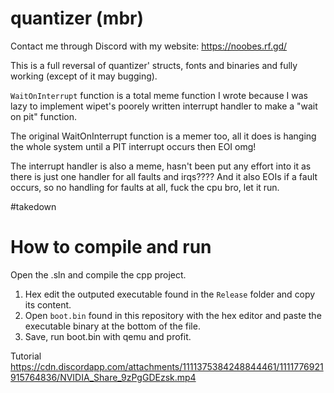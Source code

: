 # quantizer (mbr)
Contact me through Discord with my website: https://noobes.rf.gd/

This is a full reversal of quantizer' structs, fonts and binaries and fully working (except of it may bugging).

`WaitOnInterrupt` function is a total meme function I wrote because I was lazy to implement wipet's poorely written interrupt handler to make a "wait on pit" function.

The original WaitOnInterrupt function is a memer too, all it does is hanging the whole system until a PIT interrupt occurs then EOI omg!

The interrupt handler is also a meme, hasn't been put any effort into it as there is just one handler for all faults and irqs???? And it also EOIs if a fault occurs, so no handling for faults at all, fuck the cpu bro, let it run.

#takedown

# How to compile and run

Open the .sln and compile the cpp project.
1. Hex edit the outputed executable found in the `Release` folder and copy its content.
2. Open `boot.bin` found in this repository with the hex editor and paste the executable binary at the bottom of the file.
3. Save, run boot.bin with qemu and profit.

Tutorial https://cdn.discordapp.com/attachments/1111375384248844461/1111776921915764836/NVIDIA_Share_9zPgGDEzsk.mp4
